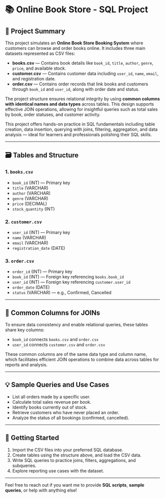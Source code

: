 # 📚 Online Book Store - SQL Project

## 📝 Project Summary

This project simulates an **Online Book Store Booking System** where customers can browse and order books online. It includes three main datasets represented as CSV files:

- **books.csv** — Contains book details like `book_id`, `title`, `author`, `genre`, `price`, and available stock.
- **customer.csv** — Contains customer data including `user_id`, `name`, `email`, and registration date.
- **order.csv** — Contains order records that link books and customers through `book_id` and `user_id`, along with order date and status.

The project structure ensures relational integrity by using **common columns with identical names and data types** across tables. This design supports effective JOIN operations, allowing for insightful queries such as total sales by book, order statuses, and customer activity.

This project offers hands-on practice in SQL fundamentals including table creation, data insertion, querying with joins, filtering, aggregation, and data analysis — ideal for learners and professionals polishing their SQL skills.

---

## 🗃️ Tables and Structure

### 1. `books.csv`
- `book_id` (INT) — Primary key
- `title` (VARCHAR)
- `author` (VARCHAR)
- `genre` (VARCHAR)
- `price` (DECIMAL)
- `stock_quantity` (INT)

### 2. `customer.csv`
- `user_id` (INT) — Primary key
- `name` (VARCHAR)
- `email` (VARCHAR)
- `registration_date` (DATE)

### 3. `order.csv`
- `order_id` (INT) — Primary key
- `book_id` (INT) — Foreign key referencing `books.book_id`
- `user_id` (INT) — Foreign key referencing `customer.user_id`
- `order_date` (DATE)
- `status` (VARCHAR) — e.g., Confirmed, Cancelled

---

## 🔗 Common Columns for JOINs

To ensure data consistency and enable relational queries, these tables share key columns:

- `book_id` connects `books.csv` and `order.csv`
- `user_id` connects `customer.csv` and `order.csv`

These common columns are of the same data type and column name, which facilitates efficient JOIN operations to combine data across tables for reports and analysis.

---

## 💡 Sample Queries and Use Cases

- List all orders made by a specific user.
- Calculate total sales revenue per book.
- Identify books currently out of stock.
- Retrieve customers who have never placed an order.
- Analyze the status of all bookings (confirmed, cancelled).

---

## 🚀 Getting Started

1. Import the CSV files into your preferred SQL database.
2. Create tables using the structure above, and load the CSV data.
3. Write SQL queries to practice joins, filters, aggregations, and subqueries.
4. Explore reporting use cases with the dataset.

---

Feel free to reach out if you want me to provide **SQL scripts**, **sample queries**, or help with anything else!

